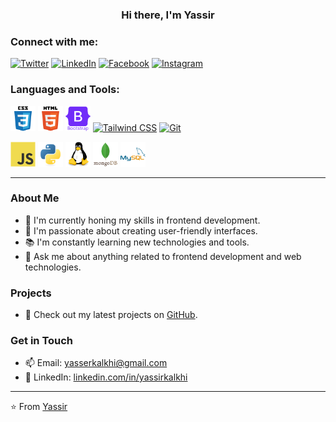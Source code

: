 <h3 align="center">Hi there, I'm Yassir   </h3>

<h3 align="left">Connect with me:</h3>
<p align="left">
  <a href="https://twitter.com/yasserkalkhi" target="_blank"><img src="https://raw.githubusercontent.com/rahuldkjain/github-profile-readme-generator/master/src/images/icons/Social/twitter.svg" height="30" width="40" alt="Twitter"></a>
  <a href="https://linkedin.com/in/yassirkalkhi" target="_blank"><img src="https://raw.githubusercontent.com/rahuldkjain/github-profile-readme-generator/master/src/images/icons/Social/linked-in-alt.svg" height="30" width="40" alt="LinkedIn"></a>
  <a href="https://fb.com/yassir.safiot.9" target="_blank"><img src="https://raw.githubusercontent.com/rahuldkjain/github-profile-readme-generator/master/src/images/icons/Social/facebook.svg" height="30" width="40" alt="Facebook"></a>
  <a href="https://instagram.com/yassir_klk" target="_blank"><img src="https://raw.githubusercontent.com/rahuldkjain/github-profile-readme-generator/master/src/images/icons/Social/instagram.svg" height="30" width="40" alt="Instagram"></a>
</p>

<h3 align="left">Languages and Tools:</h3>
<p align="left">
  <a href="https://www.w3schools.com/css/" target="_blank" rel="noreferrer"><img src="https://raw.githubusercontent.com/devicons/devicon/master/icons/css3/css3-original-wordmark.svg" alt="CSS3" width="40" height="40"></a>
   <a href="https://www.w3.org/html/" target="_blank" rel="noreferrer"><img src="https://raw.githubusercontent.com/devicons/devicon/master/icons/html5/html5-original-wordmark.svg" alt="HTML5" width="40" height="40"></a>
    <a href="https://getbootstrap.com" target="_blank" rel="noreferrer"><img src="https://raw.githubusercontent.com/devicons/devicon/master/icons/bootstrap/bootstrap-plain-wordmark.svg" alt="Bootstrap" width="40"height="40"></a>
    <a href="https://tailwindcss.com/" target="_blank" rel="noreferrer"><img src="https://www.vectorlogo.zone/logos/tailwindcss/tailwindcss-icon.svg" alt="Tailwind CSS" width="40" height="40"></a>
  <a href="https://git-scm.com/" target="_blank" rel="noreferrer"><img src="https://www.vectorlogo.zone/logos/git-scm/git-scm-icon.svg" alt="Git" width="40" height="40"></a>
 
  <a href="https://developer.mozilla.org/en-US/docs/Web/JavaScript" target="_blank" rel="noreferrer"><img src="https://raw.githubusercontent.com/devicons/devicon/master/icons/javascript/javascript-original.svg" alt="JavaScript" width="40" height="40"></a>
    <a href="https://www.python.org" target="_blank" rel="noreferrer"><img src="https://raw.githubusercontent.com/devicons/devicon/master/icons/python/python-original.svg" alt="Python" width="40" height="40"></a>
  <a href="https://www.linux.org/" target="_blank" rel="noreferrer"><img src="https://raw.githubusercontent.com/devicons/devicon/master/icons/linux/linux-original.svg" alt="Linux" width="40" height="40"></a>
  <a href="https://www.mongodb.com/" target="_blank" rel="noreferrer"><img src="https://raw.githubusercontent.com/devicons/devicon/master/icons/mongodb/mongodb-original-wordmark.svg" alt="MongoDB" width="40" height="40"></a>
  <a href="https://www.mysql.com/" target="_blank" rel="noreferrer"><img src="https://raw.githubusercontent.com/devicons/devicon/master/icons/mysql/mysql-original-wordmark.svg" alt="MySQL" width="40" height="40"></a>


</p>

---

### About Me

- 🌱 I'm currently honing my skills in frontend development.
- 🔭 I'm passionate about creating user-friendly interfaces.
- 📚 I'm constantly learning new technologies and tools.
- 💬 Ask me about anything related to frontend development and web technologies.

### Projects

- 🚀 Check out my latest projects on [GitHub](https://github.com/yassirkalkhi).

### Get in Touch

- 📫 Email: yasserkalkhi@gmail.com
- 💼 LinkedIn: [linkedin.com/in/yassirkalkhi](https://linkedin.com/in/yassir-kalkhi-83a8382b7)

---

⭐️ From [Yassir](https://github.com/yassirkalkhi)
